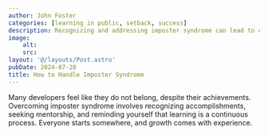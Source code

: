 ```yaml
---
author: John Foster
categories: [learning in public, setback, success]
description: Recognizing and addressing imposter syndrome can lead to confidence and growth.
image:
    alt: 
    src: 
layout: '@/layouts/Post.astro'
pubDate: 2024-07-28
title: How to Handle Imposter Syndrome
---
```


Many developers feel like they do not belong, despite their achievements. Overcoming imposter syndrome involves recognizing accomplishments, seeking mentorship, and reminding yourself that learning is a continuous process. Everyone starts somewhere, and growth comes with experience.
